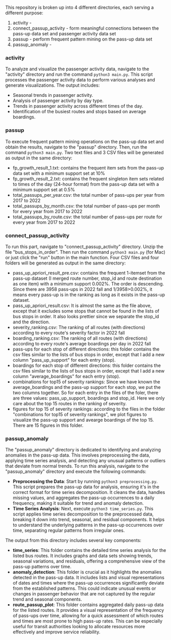 This repository is broken up into 4 different directories, each serving a different purpose:

1. activity -
2. connect_passup_activity - form meaningful connections between the pass-up data set and passenger activity data set
3. passup - perform frequent pattern mining on the pass-up data set
4. passup_anomaly -

### activity

To analyze and visualize the passenger activity data, navigate to the "activity" directory and run the command `python3 main.py`. This script processes the passenger activity data to perform various analyses and generate visualizations. The output includes:

- Seasonal trends in passenger activity.
- Analysis of passenger activity by day type.
- Trends in passenger activity across different times of the day.
- Identification of the busiest routes and stops based on average boardings.

### passup

To execute frequent pattern mining operations on the pass-up data set and obtain the results, navigate to the "passup" directory. Then, run the command `python3 main.py`. Two text files and 3 CSV files will be generated as output in the same directory:

- fp_growth_result_1.txt: contains the frequent item sets from the pass-up data set with a minimum support set at 10%
- fp_growth_result_2.txt: contains the frequent singleton item sets related to times of the day (24-hour format) from the pass-up data set with a minimum support set at 0.5%
- total_passups_per_year.csv: the total number of pass-ups per year from 2017 to 2022
- total_passups_by_month.csv: the total number of pass-ups per month for every year from 2017 to 2022
- total_passups_by_route.csv: the total number of pass-ups per route for every year from 2017 to 2022

### connect_passup_activity

To run this part, navigate to "connect_passup_activity" directory. Unzip the file "bus_stops_in_order". Then run the command `python3 main.py` (for Mac) or just click the "run" button in the main function. Four CSV files and four folders will be generated as output in the same directory:

- pass_up_apriori_result_pre.csv: contains the frequent 1-itemset from the pass-up dataset (I merged route number, stop_id and route destination as one item) with a minimum support 0.002%. The order is descending. Since there are 3958 pass-ups in 2022 fall and 1/3958>0.002%, it means every pass-up is in the ranking as long as it exists in the pass-up dataset.
- pass_up_apriori_result.csv: It is almost the same as the file above, except that it excludes some stops that cannot be found in the lists of bus stops in order. It also looks prettier since we separate the stop_id and the direction.
- severity_ranking.csv: The ranking of all routes (with directions) according to every route's severity factor in 2022 fall
- boarding_ranking.csv: The ranking of all routes (with directions) according to every route's average boardings per day in 2022 fall
- pass-ups for each stop of different directions: this folder contains the csv files similar to the lists of bus stops in order, except that I add a new column "pass_up_support" for each entry (stop).
- boardings for each stop of different directions: this folder contains the csv files similar to the lists of bus stops in order, except that I add a new column "average_boardings" for each entry (stop).
- combinations for top15 of severity rankings: Since we have known the average_boardings and the pass-up support for each stop, we put the two columns together. So for each entry in the files of the foler, there are three values: pass_up_support, boardings and stop_id. Here we only care about the top 15 routes in the ranking of severity.
- figures for top 15 of severity rankings: according to the files in the folder "combinations for top15 of severity rankings", we plot figures to visualize the pass-up support and avearge boardings of the top 15. There are 15 figures in this folder.


### passup_anomaly

The "passup_anomaly" directory is dedicated to identifying and analyzing anomalies in the pass-up data. This involves preprocessing the data, applying time series analysis, and detecting any unusual patterns or outliers that deviate from normal trends. To run this analysis, navigate to the "passup_anomaly" directory and execute the following commands:

- **Preprocessing the Data**: Start by running `python3 preprocessing.py`. This script prepares the pass-up data for analysis, ensuring it's in the correct format for time series decomposition. It cleans the data, handles missing values, and aggregates the pass-up occurrences to a daily frequency, making it suitable for trend and anomaly detection.
- **Time Series Analysis**: Next, execute `python3 time_series.py`. This script applies time series decomposition to the preprocessed data, breaking it down into trend, seasonal, and residual components. It helps to understand the underlying patterns in the pass-up occurrences over time, separating regular patterns from irregular ones.

The output from this directory includes several key components:

- **time_series**: This folder contains the detailed time series analysis for the listed bus routes. It includes graphs and data sets showing trends, seasonal variations, and residuals, offering a comprehensive view of the pass-up patterns over time.
- **anomaly_detection**: This folder is crucial as it highlights the anomalies detected in the pass-up data. It includes lists and visual representations of dates and times where the pass-up occurrences significantly deviate from the established patterns. This could indicate unusual events or changes in passenger behavior that are not captured by the regular trend and seasonal components.
- **route_passup_plot**: This folder contains aggregated daily pass-up data for the listed routes. It provides a visual representation of the frequency of pass-ups over time, allowing for a quick assessment of which routes and times are most prone to high pass-up rates. This can be especially useful for transit authorities looking to allocate resources more effectively and improve service reliability.
